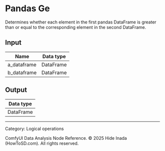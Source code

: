 # Pandas Ge
Determines whether each element in the first pandas DataFrame is greater than or equal to the corresponding element in the second DataFrame.

## Input
| Name | Data type |
|---|---|
| a_dataframe | DataFrame |
| b_dataframe | DataFrame |

## Output
| Data type |
|---|
| DataFrame |

<HR>
Category: Logical operations

ComfyUI Data Analysis Node Reference. © 2025 Hide Inada (HowToSD.com). All rights reserved.
